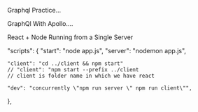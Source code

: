 Graphql Practice...

GraphQl With Apollo....

React + Node Running from a Single Server

"scripts": {
    "start": "node app.js",
    "server": "nodemon app.js",

    "client": "cd ../client && npm start"
    // "client": "npm start --prefix ../client 
    // client is folder name in which we have react

    "dev": "concurrently \"npm run server \" npm run client\"",
},